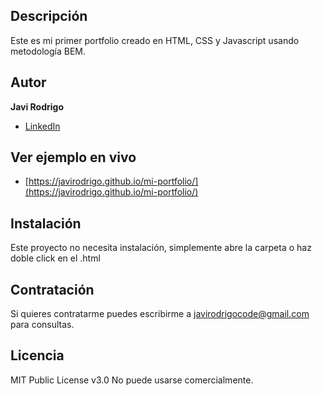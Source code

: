 ## Descripción

Este es mi primer portfolio creado en HTML, CSS y Javascript usando metodología BEM. 

## Autor 
**Javi Rodrigo**

* [LinkedIn](http://www.linkedin.com/in/javirodrigocode/)

## Ver ejemplo en vivo
- [https://javirodrigo.github.io/mi-portfolio/](https://javirodrigo.github.io/mi-portfolio/)

## Instalación
Este proyecto no necesita instalación, simplemente abre la carpeta o haz doble click en el .html

## Contratación
Si quieres contratarme puedes escribirme a javirodrigocode@gmail.com para consultas.

## Licencia
MIT Public License v3.0
No puede usarse comercialmente.
